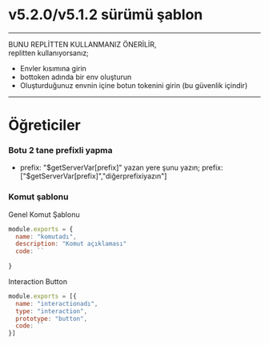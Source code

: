 # v5.2.0/v5.1.2 sürümü şablon
---------------------                 
BUNU REPLİTTEN KULLANMANIZ ÖNERİLİR,              
replitten kullanıyorsanız;
  * Envler kısımına girin
  * bottoken adında bir env oluşturun
  * Oluşturduğunuz envnin içine botun tokenini girin (bu güvenlik içindir)
---------------------               
# Öğreticiler
### Botu 2 tane prefixli yapma
   * prefix: "$getServerVar[prefix]" yazan yere şunu yazın; prefix: ["$getServerVar[prefix]","diğerprefixiyazın"]
### Komut şablonu
Genel Komut Şablonu
```javascript
module.exports = {
  name: "komutadı",
  description: "Komut açıklaması"
  code: ``
  
}
```
Interaction Button
```javascript
module.exports = [{
  name: "interactionadı",
  type: "interaction",
  prototype: "button",
  code: ``
}]
```

